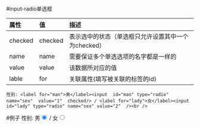 #input-radio单选框

|属性|值|描述|
|:- |:-|:-|
|checked|checked|表示选中的状态（单选框只允许设置其中一个为checked）|
|name|name|需要保证多个单选选项的名字都是一样的|
|value|value|该数据所对应的值|
|lable|for|关联属性(填写被关联的标签的id)|



```
性别: <label for="man">男</label><input  id="man" type="radio" name="sex"  value="1"  checked/> / <label for="lady">女</label><input id="lady" type="radio" name="sex" value="2"  /><br />
```
#例子
性别: <label for="man">男</label><input  id="man" type="radio" name="sex"  value="1"  checked/> / <label for="lady">女</label><input id="lady" type="radio" name="sex" value="2"  /><br />